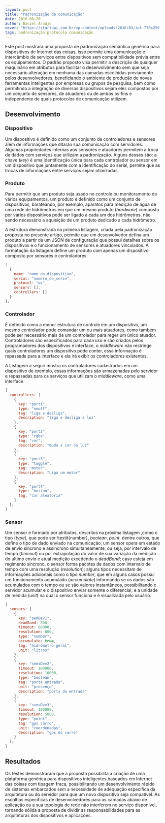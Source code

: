 ```yaml
---
layout: post
title: "Padronização de comunicação"
date: 2018-08-20
author: Daniel Araújo
cover: "https://startupi.com.br/wp-content/uploads/2018/03/iot-770x250.jpg"
tags: padronização protocolo comunicação
---
```


Este post mostrará uma proposta de padronização semântica genérica para dispositivos de Internet das coisas, isso permite uma comunicação e intercâmbio de serviços entre dispositivos sem compatibilidade prévia entre os equipamentos. O padrão proposto visa permitir a descrição de qualquer maquinário em atributos para facilitar o desenvolvimento sem que seja necessário alteração em nenhuma das camadas escolhidas previamente pelos desenvolvedores, beneficiando o ambiente de produção de novas ferramentas inteligentes por empresas ou grupos de pesquisa, bem como permitindo a integração de diversos dispositivos sejam eles compostos por um conjunto de sensores, de atuadores ou de ambos os fins e independente de quais protocolos de comunicação utilizem.

## Desenvolvimento

### Dispositivo

Um dispositivo é definido como um conjunto de controladores e sensores além de informações que ditarão sua comunicação com servidores. Algumas propriedades internas aos sensores e atuadores permitem a troca de dados com serviços que utilizam a padronização. Alguns desses são: a chave (_key_) é uma identificação única para cada controlador ou sensor em um dispositivo que juntamente com a identificação do serial, permite que as trocas de informações entre serviços sejam otimizadas.

### Produto

Para permitir que um produto seja usado no controle ou monitoramento de vários equipamentos, um produto é definido como um conjunto de dispositivos, barateando, por exemplo, aparatos para medição de água de uma rede de hidrômetros em que um mesmo produto (_hardware_) composto por vários dispositivos pode ser ligado a cada um dos hidrômetros, não sendo necessário a aquisição de um produto dedicado a cada hidrômetro.

A estrutura demonstrada na primeira listagem, criada pela padronização proposta no presente artigo, permite que um desenvolvedor defina um produto a partir de um JSON de configuração que possui detalhes sobre os dispositivos e o funcionamento de sensores e atuadores vinculados. A formatação da listagem define um produto com apenas um dispositivo composto por sensores e controladores:

```js
[
  {
    name: "nome do dispositivo",
    serial: "numero_de_serie",
    protocol: "ws",
    sensors: [],
    controllers: []
  }
];
```

### Controlador

É definido como a menor estrutura de controle em um dispositivo, um mesmo controlador pode comandar um ou mais atuadores, como também pode ser necessário mais de um controlador para reger um único atuador. Controladores são especificados para cada uso e são criados pelos programadores dos dispositivos e interface, o _middleware_ não restringe quais controladores um dispositivo pode conter, essa informação é repassada para a interface e ela irá exibir os controladores existentes.

A Listagem a seguir mostra os controladores cadastrados em um dispositivo de exemplo, essas informações são armazenadas pelo servidor e repassadas para os serviços que utilizam o _middleware_, como uma interface.

```js
{
  controllers: [
    {
      key: "port1",
      type: "onoff",
      tag: "liga e desliga",
      description: "liga e desliga a luz"
    },
    {
      key: "port2",
      type: "rgbx",
      tag: "cor",
      description: "muda a cor da luz"
    },
    {
      key: "port3",
      type: "toggle",
      tag: "motor",
      description: "Liga um motor"
    },
    {
      key: "port4",
      type: "button",
      tag: "cor aleatoria"
    }
  ];
}
```

### Sensor

Um sensor é formado por atributos, descritos na próxima listagem ,como o tipo (_type_), que pode ser \textit{number}, _boolean_, _point_, dentre outros, que define o tipo de dado enviado na comunicação; um sensor opera em estado de envio síncrono e assíncrono simultaneamente, ou seja, por intervalo de tempo (_timeout_) ou por extrapolação do valor de sua variação da medição do ultimo envio e atual medição excedendo o _deadBand_; caso esteja em regimento síncrono, o sensor forma pacotes de dados com intervalo de tempo com uma resolução (_resolution_); alguns tipos necessitam de informações adicionais como o tipo _number_, que em alguns casos possui um funcionamento acumulado (_accumulate_) informando se os dados são acumulados com o tempo ou se são valores instantâneos, possibilitando o servidor acumular e o dispositivo enviar somente o diferencial; e a unidade de medida (_unit_) na qual o sensor funciona e é visualizada pelo usuário.

```js
{
  sensors: [
    {
      key: "senDev1",
      deadBand: 300,
      timeout: 60000,
      resolution: 600,
      type: "number",
      accumulate: true,
      tag: "hidrômetro geral",
      unit: "litros"
    },
    {
      key: "sensDev2",
      timeout: 100000,
      resolution: 10000,
      type: "boolean",
      tag: "porta entrada",
      unit: "presença",
      description: "porta da entrada"
    },
    {
      key: "sensDev3",
      timeout: 100000,
      resolution: 5000,
      type: "point",
      tag: "gps carro",
      unit: "coordenadas",
      description: "gps do carro"
    }
  ];
}
```

## Resultados

Os testes demonstraram que a proposta possibilita a criação de uma plataforma genérica para dispositivos inteligentes baseados em Internet das coisas com tipagem fraca, possibilitando um desenvolvimento rápido de sistemas embarcados sem a necessidade de adequação específica da arquitetura ou do servidor para que um novo dispositivo seja compatível. As escolhas específicas de desenvolvedores para as camadas abaixo de aplicação ou a sua topologia de rede não interferem no serviço disponível, tornando sólida a proposta de dividir as responsabilidades para as arquiteturas dos dispositivos e aplicações.
